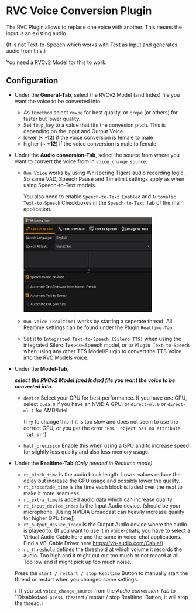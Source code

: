 # RVC Voice Conversion Plugin

The RVC Plugin allows to replace one voice with another. This means the input is an existing audio.

(It is not Text-to-Speech which works with Text as Input and generates audio from this.)

You need a RVCv2 Model for this to work.

## Configuration
- Under the __General-Tab__, select the RVCv2 Model (and Index) file you want the voice to be converted into.
    - As `f0method` select `rmvpe` for best quality, or `crepe` (or others) for faster but lower quality.
    - Set `f0up_key` to a value that fits the convesion pitch. This is depending on the Input and Output Voice.
    - lower (**~ -12**) if the voice conversion is female to male
    - higher (**~ +12**) if the voice conversion is male to female
- Under the __Audio conversion-Tab__, select the source from where you want to convert the voice from in `voice_change_source`.
    - `Own Voice` works by using Whispering Tigers audio recording logic. So same VAD, Speech Pause and Timelimit settings apply as when using Speech-to-Text models.
      
      You also need to enable `Speech-to-Text Enabled` and `Automatic Text-to-Speech` Checkboxes in the `Speech-to-Text` Tab of the main application.

      <img src=rvc-main-app-settings.png width=350>

    - `Own Voice (Realtime)` works by starting a seperate thread. All Realtime settings can be found under the Plugin `Realtime-Tab`.

    - Set it to `Integrated Text-to-Speech (Silero TTS)` when using the integrated Silero Text-to-Speech model, or to `Plugin Text-to-Speech` when using any other TTS Model/Plugin to convert the TTS Voice into the RVC Models voice.
- Under the __Model-Tab__,

  *__select the RVCv2 Model (and Index) file you want the voice to be converted into.__*
  - `device` Select your GPU for best performance. If you have one GPU, select `cuda:0` if you have an NVIDIA GPU, or `direct-ml:0` or `direct-ml:1` for AMD/Intel.

    (Try to change this if it is too slow and does not seem to use the correct GPU, or you get the error `'RVC' object has no attribute 'tgt_sr'`)
  - `half_precision` Enable this when using a GPU and to increase speed for slightly less quality and also less memory usage.
- Under the __Realtime-Tab__ _(Only needed in Realtime mode)_
    - `rt_block_time` Is the audio block length. Lower values reduce the delay but increase the GPU usage and possibly lower the quality.
    - `rt_crossfade_time` is the time each block is faded over the next to make it more seamless.
    - `rt_extra_time` is added audio data which can increase quality.
    - `rt_input_device_index` Is the Input Audio device. (should be your microphone. [Using NVIDIA Broadcast can heavily increase quality for higher GPU time])
    - `rt_output_device_index` Is the Output Audio device where the audio is played to. (If you want to use it in voice-chats, you have to select a Virtual Audio Cable here and the same in voice-chat applications. Find a VB-Cable Driver here https://vb-audio.com/Cable/)
    - `rt_threshold` defines the threshold at which volume it records the audio. Too high and it might cut out too much or not record at all. Too low and it might pick up too much noise.

    Press the `start / restart / stop Realtime` Button to manually start the thread or restart when you changed some settings.
    
    (_If you set `voice_change_source` from the _Audio conversion-Tab_ to ``Disabled` and press the `start / restart / stop Realtime` Button, it will stop the thread.)


